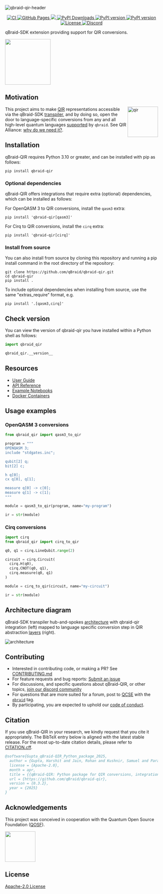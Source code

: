 <img width="full" alt="qbraid-qir-header" src="https://github.com/qBraid/qbraid-qir/assets/46977852/39f921ae-c4bf-442a-b059-6b21abd2ae50">

<p align='center'>
  <a href='https://github.com/qBraid/qbraid-qir/actions/workflows/main.yml'>
      <img src='https://github.com/qBraid/qbraid-qir/actions/workflows/main.yml/badge.svg' alt='CI'>
  </a>
  <a href='https://sdk.qbraid.com/qbraid-qir/'>
    <img src='https://img.shields.io/github/actions/workflow/status/qBraid/qbraid-qir/gh-pages.yml?label=docs' alt='GitHub Pages'/>
  </a>
  <a href="https://codecov.io/gh/qBraid/qbraid-qir">
    <img src="https://codecov.io/gh/qBraid/qbraid-qir/graph/badge.svg?token=GUQ3EN8DGI"/>
  </a>
  <a href="https://pepy.tech/projects/qbraid-qir">
    <img src="https://static.pepy.tech/badge/qbraid-qir" alt="PyPI Downloads">
  </a>
  <a href="https://pypi.org/project/qbraid-qir/">
    <img src="https://img.shields.io/pypi/v/qbraid-qir.svg?color=blue" alt="PyPI version"/>
  </a>
  <a href="https://pypi.org/project/qbraid-qir/">
    <img src="https://img.shields.io/pypi/pyversions/qbraid-qir.svg?color=blue" alt="PyPI version"/>
  </a>
  <a href='http://www.apache.org/licenses/LICENSE-2.0'>
    <img src='https://img.shields.io/github/license/qBraid/qbraid-qir.svg' alt='License'/>
  </a>
  <a href='https://discord.gg/TPBU2sa8Et'>
    <img src="https://img.shields.io/badge/Discord-%235865F2.svg?logo=discord&logoColor=white" alt="Discord"/>
  </a>
</p>

qBraid-SDK extension providing support for QIR conversions.

[<img src="https://qbraid-static.s3.amazonaws.com/logos/Launch_on_qBraid_white.png" width="150">](https://account.qbraid.com?gitHubUrl=https://github.com/qBraid/qbraid-qir.git)

## Motivation

<img align="right" width="100" alt="qir" src="https://qbraid-static.s3.amazonaws.com/logos/qir.png">

This project aims to make [QIR](https://www.qir-alliance.org/) representations accessible via the qBraid-SDK [transpiler](#architecture-diagram), and by doing so, open the door to language-specific conversions from any and all high-level quantum languages [supported](https://docs.qbraid.com/sdk/user-guide/overview#supported-frontends) by `qbraid`. See QIR Alliance: [why do we need it?](https://www.qir-alliance.org/qir-book/concepts/why-do-we-need.html).

## Installation

qBraid-QIR requires Python 3.10 or greater, and can be installed with pip as follows:

```shell
pip install qbraid-qir
```

### Optional dependencies

qBraid-QIR offers integrations that require extra (optional) dependencies, which can be installed as follows:

For OpenQASM 3 to QIR conversions, install the `qasm3` extra:

```shell
pip install 'qbraid-qir[qasm3]'
```

For Cirq to QIR conversions, install the `cirq` extra:

```shell
pip install 'qbraid-qir[cirq]'
```

### Install from source

You can also install from source by cloning this repository and running a pip install command
in the root directory of the repository:

```shell
git clone https://github.com/qBraid/qbraid-qir.git
cd qbraid-qir
pip install .
```

To include optional dependencies when installing from source, use the same "extras_require" format, e.g.

```shell
pip install '.[qasm3,cirq]'
```

## Check version

You can view the version of qbraid-qir you have installed within a Python shell as follows:

```python
import qbraid_qir

qbraid_qir.__version__
```

## Resources

- [User Guide](https://docs.qbraid.com/qir/user-guide)
- [API Reference](https://sdk.qbraid.com/projects/qir/en/stable/api/qbraid_qir.html)
- [Example Notebooks](https://github.com/qBraid/qbraid-lab-demo/tree/main/qbraid_qir)
- [Docker Containers](docker)

## Usage examples

### OpenQASM 3 conversions

```python
from qbraid_qir import qasm3_to_qir

program = """
OPENQASM 3;
include "stdgates.inc";

qubit[2] q;
bit[2] c;

h q[0];
cx q[0], q[1];

measure q[0] -> c[0];
measure q[1] -> c[1];
"""

module = qasm3_to_qir(program, name="my-program")

ir = str(module)
```

### Cirq conversions

```python
import cirq
from qbraid_qir import cirq_to_qir

q0, q1 = cirq.LineQubit.range(2)

circuit = cirq.Circuit(
  cirq.H(q0),
  cirq.CNOT(q0, q1),
  cirq.measure(q0, q1)
)

module = cirq_to_qir(circuit, name="my-circuit")

ir = str(module)
```

## Architecture diagram

qBraid-SDK transpiler hub-and-spokes [architecture](https://docs.qbraid.com/qir/user-guide/overview#architecture-diagram) with qbraid-qir integration (left) mapped to language specific conversion step in QIR abstraction [layers](https://www.qir-alliance.org/qir-book/concepts/why-do-we-need.html) (right).

<img width="full" alt="architecture" src="https://github.com/qBraid/qbraid-qir/assets/46977852/36644614-2715-4f08-8a8c-8a2e61aebf38">

## Contributing

- Interested in contributing code, or making a PR? See
  [CONTRIBUTING.md](CONTRIBUTING.md)
- For feature requests and bug reports:
  [Submit an issue](https://github.com/qBraid/qbraid-qir/issues)
- For discussions, and specific questions about qBraid-QIR, or
  other topics, [join our discord community](https://discord.gg/TPBU2sa8Et)
- For questions that are more suited for a forum, post to
  [QCSE](https://quantumcomputing.stackexchange.com/)
  with the [`qbraid`](https://quantumcomputing.stackexchange.com/questions/tagged/qbraid) tag.
- By participating, you are expected to uphold our [code of conduct](CODE_OF_CONDUCT).

## Citation

If you use qBraid-QIR in your research, we kindly request that you cite it appropriately.
The BibTeX entry below is aligned with the latest stable release. For the most up-to-date
citation details, please refer to [CITATION.cff](CITATION.cff).

```bibtex
@software{Gupta_qBraid-QIR_Python_package_2025,
  author = {Gupta, Harshit and Jain, Rohan and Kushnir, Samuel and Parakh, Priyansh and Hill, Ryan James},
  license = {Apache-2.0},
  month = apr,
  title = {{qBraid-QIR: Python package for QIR conversions, integrations, and utilities.}},
  url = {https://github.com/qBraid/qbraid-qir},
  version = {0.3.2},
  year = {2025}
}
```

## Acknowledgements

This project was conceived in cooperation with the Quantum Open Source Foundation ([QOSF](https://qosf.org/)).

<a href="https://qosf.org/"><img src="https://qbraid-static.s3.amazonaws.com/logos/qosf.png" width="100px" style="vertical-align: middle;" /></a>

## License

[Apache-2.0 License](LICENSE)
